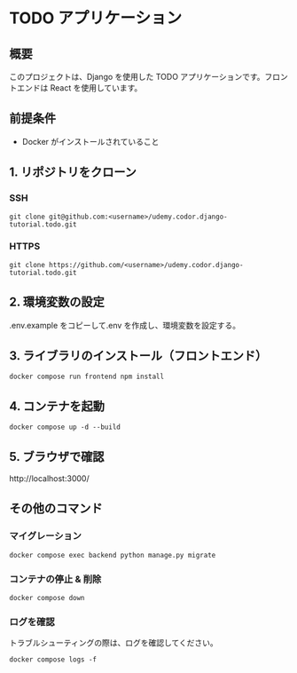 # TODO アプリケーション

## 概要

このプロジェクトは、Django を使用した TODO アプリケーションです。フロントエンドは React を使用しています。

## 前提条件

- Docker がインストールされていること

## 1. リポジトリをクローン

### SSH

```
git clone git@github.com:<username>/udemy.codor.django-tutorial.todo.git
```

### HTTPS

```
git clone https://github.com/<username>/udemy.codor.django-tutorial.todo.git
```

## 2. 環境変数の設定

.env.example をコピーして.env を作成し、環境変数を設定する。

## 3. ライブラリのインストール（フロントエンド）

```
docker compose run frontend npm install
```

## 4. コンテナを起動

```
docker compose up -d --build
```

## 5. ブラウザで確認

http://localhost:3000/

## その他のコマンド

### マイグレーション

```
docker compose exec backend python manage.py migrate
```

### コンテナの停止 & 削除

```
docker compose down
```

### ログを確認

トラブルシューティングの際は、ログを確認してください。

```
docker compose logs -f
```
